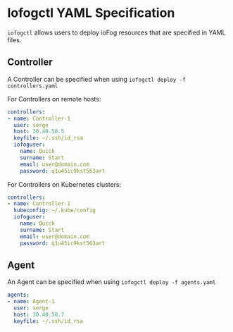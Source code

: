 # Iofogctl YAML Specification

`iofogctl` allows users to deploy ioFog resources that are specified in YAML files.

## Controller

A Controller can be specified when using `iofogctl deploy -f controllers.yaml`

For Controllers on remote hosts:

```YAML
controllers:
- name: Controller-1
  user: serge
  host: 30.40.50.5
  keyfile: ~/.ssh/id_rsa
  iofoguser:
    name: Quick
    surname: Start
    email: user@domain.com
    password: q1u45ic9kst563art
```

For Controllers on Kubernetes clusters:

```YAML
controllers:
- name: Controller-1
  kubeconfig: ~/.kube/config
  iofoguser:
    name: Quick
    surname: Start
    email: user@domain.com
    password: q1u45ic9kst563art
```

## Agent

An Agent can be specified when using `iofogctl deploy -f agents.yaml`

```YAML
agents:
- name: Agent-1
  user: serge
  host: 30.40.50.7
  keyfile: ~/.ssh/id_rsa
```